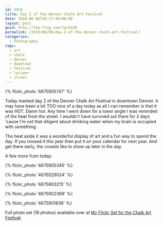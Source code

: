 ```yaml
---
id: 1418
title: Day 2 of the Denver Chalk Art Festival
date: 2010-06-06T16:17:48+00:00
layout: post
guid: http://top-frog.com/?p=1418
permalink: /2010/06/06/day-2-of-the-denver-chalk-art-festival/
categories:
  - Photography
tags:
  - art
  - chalk
  - denver
  - downtown
  - festival
  - larimer
  - street
---
```

{% flickr_photo '4675905747' %}

Today marked day 2 of the Denver Chalk Art Festival in downtown Denver. It may have been a bit TOO nice of a day today as all I can remember is that it was HOT. Damn hot. Any time I went down for a lower angle I was reminded of the heat from the street. I wouldn't have survived out there for 2 days 'cause I'm not that diligent about drinking water when my brain is occupied with something. 

The heat aside it was a wonderful display of art and a fun way to spend the day. If you missed it this year then put it on your calendar for next year. And get there early, the crowds like to show up later in the day.

A few more from today:

{% flickr_photo '4675905345' %} 

{% flickr_photo '4676529034' %} 

{% flickr_photo '4675903215' %} 

{% flickr_photo '4675902369' %} 

{% flickr_photo '4675901839' %}

Full photo set (16 photos) available over at [My Flickr Set for the Chalk Art Festival](http://www.flickr.com/photos/tehgipster/sets/72157624218300652/).
